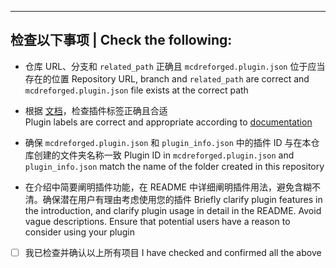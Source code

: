
<!-- 在上方撰写您想附加的信息 -->
<!-- Write your own things above -->

<!-- 如果你不是为了添加插件入库，请删除下方所有内容 -->
<!-- Delete all the content below if you're not adding your plugin to the catalogue -->

---

## 检查以下事项 | Check the following:

<!--
- 请检查确认后勾选最下方的复选框，不要修改其它内容
  After checking the following, tick the checkbox at end. DO NOT MODIFY ANY OTHER CONTENT
- 勾选案例：- [x] ...
  Ticked checkbox sample: - [x] ...
-->

- 仓库 URL、分支和 `related_path` 正确且 `mcdreforged.plugin.json` 位于应当存在的位置
  Repository URL, branch and `related_path` are correct and `mcdreforged.plugin.json` file exists at the correct path

- 根据 [文档](https://mcdreforged-docs-zh-cn.rtfd.io/plugin_dev/plugin_catalogue.html#label)，检查插件标签正确且合适  
  Plugin labels are correct and appropriate according to [documentation](https://mcdreforged-docs.rtfd.io/plugin_dev/plugin_catalogue.html#label)

- 确保 `mcdreforged.plugin.json` 和 `plugin_info.json` 中的插件 ID 与在本仓库创建的文件夹名称一致
  Plugin ID in `mcdreforged.plugin.json` and `plugin_info.json` match the name of the folder created in this repository

- 在介绍中简要阐明插件功能，在 README 中详细阐明插件用法，避免含糊不清。确保潜在用户有理由考虑使用您的插件
  Briefly clarify plugin features in the introduction, and clarify plugin usage in detail in the README. Avoid vague descriptions. Ensure that potential users have a reason to consider using your plugin

<!--Checkmate-->
- [ ] 我已检查并确认以上所有项目
  I have checked and confirmed all the above
